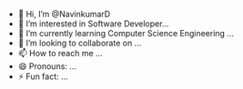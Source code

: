 - 👋 Hi, I’m @NavinkumarD
- 👀 I’m interested in Software Developer...
- 🌱 I’m currently learning Computer Science Engineering ...
- 💞️ I’m looking to collaborate on ...
- 📫 How to reach me ...
- 😄 Pronouns: ...
- ⚡ Fun fact: ...

<!---
NavinkumarD/NavinkumarD is a ✨ special ✨ repository because its `README.md` (this file) appears on your GitHub profile.
You can click the Preview link to take a look at your changes.
--->
